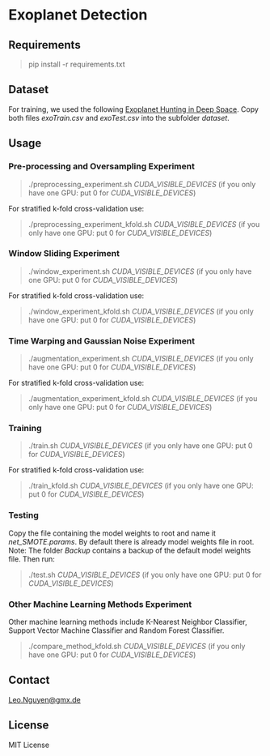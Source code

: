 # Exoplanet Detection

## Requirements
> pip install -r requirements.txt

## Dataset
For training, we used the following [Exoplanet Hunting in Deep Space](https://www.kaggle.com/keplersmachines/kepler-labelled-time-series-data). Copy both files *exoTrain.csv* and *exoTest.csv* into the subfolder *dataset*.


## Usage

### Pre-processing and Oversampling Experiment
> ./preprocessing_experiment.sh *CUDA_VISIBLE_DEVICES* (if you only have one GPU: put 0 for *CUDA_VISIBLE_DEVICES*) 

For stratified k-fold cross-validation use:
> ./preprocessing_experiment_kfold.sh *CUDA_VISIBLE_DEVICES* (if you only have one GPU: put 0 for *CUDA_VISIBLE_DEVICES*) 

### Window Sliding Experiment
> ./window_experiment.sh  *CUDA_VISIBLE_DEVICES* (if you only have one GPU: put 0 for *CUDA_VISIBLE_DEVICES*)

For stratified k-fold cross-validation use:
> ./window_experiment_kfold.sh  *CUDA_VISIBLE_DEVICES* (if you only have one GPU: put 0 for *CUDA_VISIBLE_DEVICES*)

### Time Warping and Gaussian Noise Experiment
> ./augmentation_experiment.sh  *CUDA_VISIBLE_DEVICES* (if you only have one GPU: put 0 for *CUDA_VISIBLE_DEVICES*)

For stratified k-fold cross-validation use:
> ./augmentation_experiment_kfold.sh  *CUDA_VISIBLE_DEVICES* (if you only have one GPU: put 0 for *CUDA_VISIBLE_DEVICES*)

### Training
> ./train.sh *CUDA_VISIBLE_DEVICES* (if you only have one GPU: put 0 for *CUDA_VISIBLE_DEVICES*)

For stratified k-fold cross-validation use:
> ./train_kfold.sh *CUDA_VISIBLE_DEVICES* (if you only have one GPU: put 0 for *CUDA_VISIBLE_DEVICES*)

### Testing 
Copy the file containing the model weights to root and name it *net_SMOTE.params*. By default there is already model weights file in root. Note: The folder *Backup* contains a backup of the default model weights file. Then run:
> ./test.sh *CUDA_VISIBLE_DEVICES* (if you only have one GPU: put 0 for *CUDA_VISIBLE_DEVICES*)

### Other Machine Learning Methods Experiment
Other machine learning methods include K-Nearest Neighbor Classifier, Support Vector Machine Classifier and Random Forest Classifier.
> ./compare_method_kfold.sh *CUDA_VISIBLE_DEVICES* (if you only have one GPU: put 0 for *CUDA_VISIBLE_DEVICES*)

## Contact
Leo.Nguyen@gmx.de

## License
MIT License





